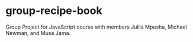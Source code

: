 # group-recipe-book
Group Project for JavaScript course with members Julila Mpesha, Michael Newman, and Musa Jama.
